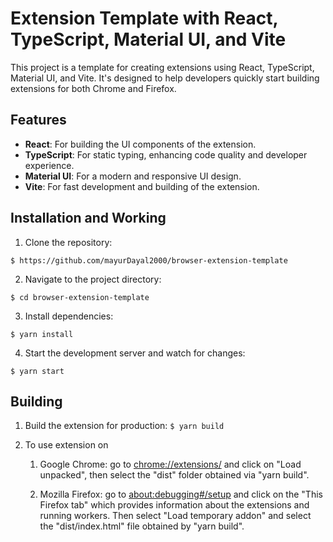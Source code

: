 # Extension Template with React, TypeScript, Material UI, and Vite

This project is a template for creating extensions using React, TypeScript, Material UI, and Vite. It's designed to help developers quickly start building extensions for both Chrome and Firefox.

## Features

- **React**: For building the UI components of the extension.
- **TypeScript**: For static typing, enhancing code quality and developer experience.
- **Material UI**: For a modern and responsive UI design.
- **Vite**: For fast development and building of the extension.

## Installation and Working

1. Clone the repository:

```
$ https://github.com/mayurDayal2000/browser-extension-template
```

2. Navigate to the project directory:

```
$ cd browser-extension-template
```

3. Install dependencies:

```
$ yarn install
```

4. Start the development server and watch for changes:

```
$ yarn start
```

## Building

1. Build the extension for production: `$ yarn build`

2. To use extension on

   1. Google Chrome: go to [chrome://extensions/](chrome://extensions/) and click on "Load unpacked", then select the "dist" folder obtained via "yarn build".

   2. Mozilla Firefox: go to [about:debugging#/setup](about:debugging#/setup) and click on the "This Firefox tab" which provides information about the extensions and running workers. Then select "Load temporary addon" and select the "dist/index.html" file obtained by "yarn build".
